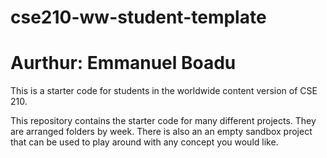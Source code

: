 # cse210-ww-student-template
# Aurthur: Emmanuel Boadu
This is a starter code for students in the worldwide content version of CSE 210.

This repository contains the starter code for many different projects. They are arranged folders by week. There is also an an empty sandbox project that can be used to play around with any concept you would like.
